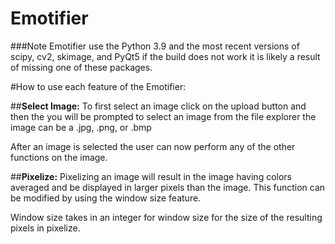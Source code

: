 # Emotifier
###Note Emotifier use the Python 3.9 and the most recent versions of scipy, cv2, skimage, and PyQt5 if the build does not work it is likely a result of missing one of these packages.


#How to use each feature of the Emotifier:

##**Select Image:**
To first select an image click on the upload button and then the you will be prompted to select an image from the file explorer the image can be a .jpg, .png, or .bmp

After an image is selected the user can now perform any of the other functions on the image.


##**Pixelize:**
Pixelizing an image will result in the image having colors averaged and be displayed in larger pixels than the image. This function can be modified by using the window size feature. 

Window size takes in an integer for window size for the size of the resulting pixels in pixelize. 


